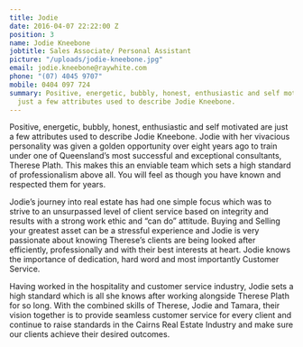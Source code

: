 ```yaml
---
title: Jodie
date: 2016-04-07 22:22:00 Z
position: 3
name: Jodie Kneebone
jobtitle: Sales Associate/ Personal Assistant
picture: "/uploads/jodie-kneebone.jpg"
email: jodie.kneebone@raywhite.com
phone: "(07) 4045 9707"
mobile: 0404 097 724
summary: Positive, energetic, bubbly, honest, enthusiastic and self motivated are
  just a few attributes used to describe Jodie Kneebone.
---
```


Positive, energetic, bubbly, honest, enthusiastic and self motivated are just a few attributes used to describe Jodie Kneebone. Jodie with her vivacious personality was given a golden opportunity over eight years ago to train under one of Queensland’s most successful and exceptional consultants, Therese Plath. This makes this an enviable team which sets a high standard of professionalism above all. You will feel as though you have known and respected them for years.

Jodie’s journey into real estate has had one simple focus which was to strive to an unsurpassed level of client service based on integrity and results with a strong work ethic and “can do” attitude. Buying and Selling your greatest asset can be a stressful experience and Jodie is very passionate about knowing Therese’s clients are being looked after efficiently, professionally and with their best interests at heart. Jodie knows the importance of dedication, hard word and most importantly Customer Service.

Having worked in the hospitality and customer service industry, Jodie sets a high standard which is all she knows after working alongside Therese Plath for so long. With the combined skills of Therese, Jodie and Tamara, their vision together is to provide seamless customer service for every client and continue to raise standards in the Cairns Real Estate Industry and make sure our clients achieve their desired outcomes.
